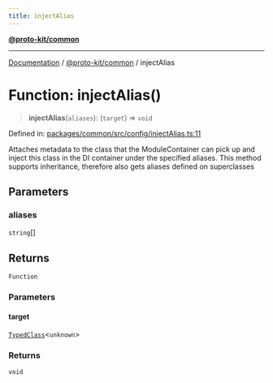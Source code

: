 ```yaml
---
title: injectAlias
---
```


[**@proto-kit/common**](../README.md)

***

[Documentation](../../../README.md) / [@proto-kit/common](../README.md) / injectAlias

# Function: injectAlias()

> **injectAlias**(`aliases`): (`target`) => `void`

Defined in: [packages/common/src/config/injectAlias.ts:11](https://github.com/proto-kit/framework/blob/4d6b3b6da51b3edee0fbf25ce72c1f59ec61e891/packages/common/src/config/injectAlias.ts#L11)

Attaches metadata to the class that the ModuleContainer can pick up
and inject this class in the DI container under the specified aliases.
This method supports inheritance, therefore also gets aliases defined
on superclasses

## Parameters

### aliases

`string`[]

## Returns

`Function`

### Parameters

#### target

[`TypedClass`](../type-aliases/TypedClass.md)\<`unknown`\>

### Returns

`void`
